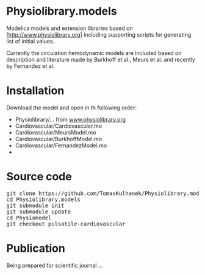 Physiolibrary.models
====================

Modelica models and extension libraries based on [http://www.physiolibrary.org] including supporting scripts for generating list of initial values.

Currently the circulation hemodynamic models are included based on description and literature made by Burkhoff et al., Meurs et al. and recently by Fernandez et al.

Installation
============
Download the model and open in th following order:
  * Physiolibrary/...   from www.physiolibrary.org
  * Cardiovascular/Cardiovascular.mo
  * Cardiovascular/MeursModel.mo
  * Cardiovascular/BurkhoffModel.mo
  * Cardiovascular/FernandezModel.mo
  * 

Source code
===========
<pre>
git clone https://github.com/TomasKulhanek/Physiolibrary.models.git
cd Physiolibrary.models
git submodule init
git submodule update
cd Physiomodel
git checkout pulsatile-cardiovascular
</pre>
Publication
===========
Being prepared for scientific journal ... 


